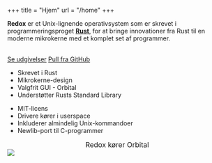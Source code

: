 +++
title = "Hjem"
url = "/home"
+++
<div class="row install-row">
  <div class="col-md-8">
    <p class="pitch">
      <b>Redox</b> er et Unix-lignende operativsystem som er skrevet i programmeringsproget <a style="color: inherit;" href="https://www.rust-lang.org/"><b>Rust</b></a>,
      for at bringe innovationer fra Rust til en moderne mikrokerne med et komplet set af programmer.
    </p>
  </div>
  <div class="col-md-4 install-box">
    <br/>
    <a class="btn btn-primary" href="https://github.com/redox-os/redox/releases">Se udgivelser</a>
    <a class="btn btn-default" href="https://github.com/redox-os/redox/">Pull fra GitHub</a>
  </div>
</div>
<div class="row features">
  <div class="col-md-6">
    <ul class="laundry-list" style="margin-bottom: 0px;">
      <li>Skrevet i Rust</li>
      <li>Mikrokerne-design</li>
      <li>Valgfrit GUI - Orbital</li>
      <li>Understøtter Rusts Standard Library</li>
    </ul>
  </div>
  <div class="col-md-6">
    <ul class="laundry-list">
      <li>MIT-licens</li>
      <li>Drivere kører i userspace</li>
      <li>Inkluderer almindelig Unix-kommandoer</li>
      <li>Newlib-port til C-programmer</li>
    </ul>
  </div>
</div>
<div class="row features">
  <div class="col-sm-12">
    <div style="font-size: 16px; text-align: center;">
      Redox kører Orbital
    </div>
    <a href="https://i.imgur.com/MJqsqYo.png">
      <img class="img-responsive" src="https://i.imgur.com/MJqsqYo.png"/>
    </a>
  </div>
</div>
